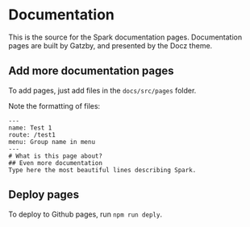 # Documentation

This is the source for the Spark documentation pages. Documentation pages are built by Gatzby, and presented by the Docz theme. 


## Add more documentation pages
To add pages, just add files in the `docs/src/pages` folder. 

Note the formatting of files: 

```
---
name: Test 1
route: /test1
menu: Group name in menu
---
# What is this page about?
## Even more documentation
Type here the most beautiful lines describing Spark. 
``` 

## Deploy pages
To deploy to Github pages, run `npm run deply`. 